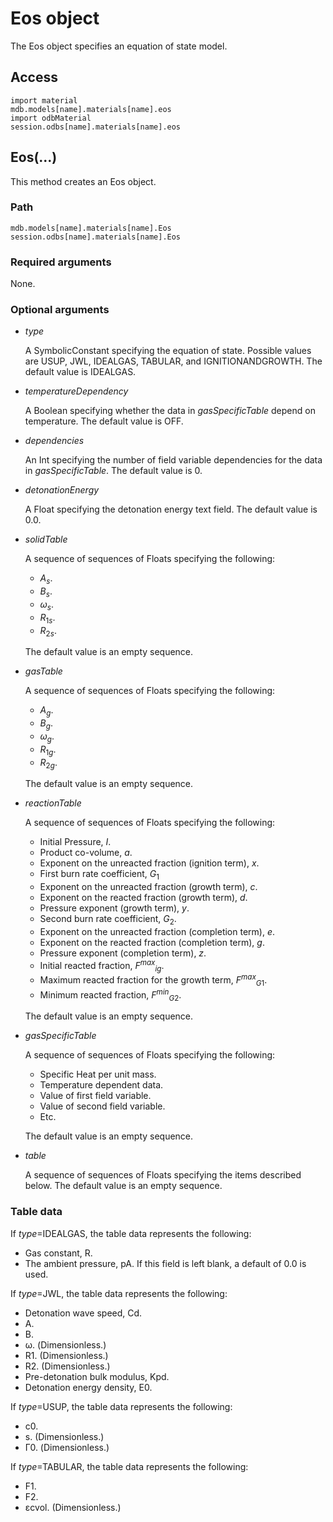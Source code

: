 # Eos object

The Eos object specifies an equation of state model.

## Access

```
import material
mdb.models[name].materials[name].eos
import odbMaterial
session.odbs[name].materials[name].eos
```

## Eos(...)



This method creates an Eos object.



### Path

```
mdb.models[name].materials[name].Eos
session.odbs[name].materials[name].Eos
```

### Required arguments

None.

### Optional arguments

- *type*

  A SymbolicConstant specifying the equation of state. Possible values are USUP, JWL, IDEALGAS, TABULAR, and IGNITIONANDGROWTH. The default value is IDEALGAS.

- *temperatureDependency*

  A Boolean specifying whether the data in *gasSpecificTable* depend on temperature. The default value is OFF.

- *dependencies*

  An Int specifying the number of field variable dependencies for the data in *gasSpecificTable*. The default value is 0.

- *detonationEnergy*

  A Float specifying the detonation energy text field. The default value is 0.0.

- *solidTable*

  A sequence of sequences of Floats specifying the following:

  - $A_{s}$.
  - $B_{s}$.
  - ${\omega}_{s}$.
  - $R_{1s}$.
  - $R_{2s}$.

  The default value is an empty sequence.

- *gasTable*

  A sequence of sequences of Floats specifying the following:

  - $A_{g}$.
  - $B_{g}$.
  - ${\omega}_{g}$.
  - $R_{1g}$.
  - $R_{2g}$.

  The default value is an empty sequence.

- *reactionTable*

  A sequence of sequences of Floats specifying the following:

  - Initial Pressure, $I$.
  - Product co-volume, $a$.
  - Exponent on the unreacted fraction (ignition term), $x$.
  - First burn rate coefficient, $G_{1}$
  - Exponent on the unreacted fraction (growth term), $c$.
  - Exponent on the reacted fraction (growth term), $d$.
  - Pressure exponent (growth term), $y$.
  - Second burn rate coefficient, $G_{2}$.
  - Exponent on the unreacted fraction (completion term), $e$.
  - Exponent on the reacted fraction (completion term), $g$.
  - Pressure exponent (completion term), $z$.
  - Initial reacted fraction, ${F^{max}}_{ig}$.
  - Maximum reacted fraction for the growth term, ${F^{max}}_{G1}$.
  - Minimum reacted fraction, ${F^{min}}_{G2}$.

  The default value is an empty sequence.

- *gasSpecificTable*

  A sequence of sequences of Floats specifying the following:

  - Specific Heat per unit mass.
  - Temperature dependent data.
  - Value of first field variable.
  - Value of second field variable.
  - Etc.

  The default value is an empty sequence.

- *table*

  A sequence of sequences of Floats specifying the items described below. The default value is an empty sequence.

### Table data

If *type*=IDEALGAS, the table data represents the following:

- Gas constant, R.
- The ambient pressure, pA. If this field is left blank, a default of 0.0 is used.

If *type*=JWL, the table data represents the following:

- Detonation wave speed, Cd.
- A.
- B.
- ω. (Dimensionless.)
- R1. (Dimensionless.)
- R2. (Dimensionless.)
- Pre-detonation bulk modulus, Kp⁢d.
- Detonation energy density, E0.

If *type*=USUP, the table data represents the following:

- c0.
- s. (Dimensionless.)
- Γ0. (Dimensionless.)

If *type*=TABULAR, the table data represents the following:

- F1.
- F2.
- εcvol. (Dimensionless.)